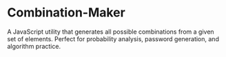 # Combination-Maker
A JavaScript utility that generates all possible combinations from a given set of elements. Perfect for probability analysis, password generation, and algorithm practice.
